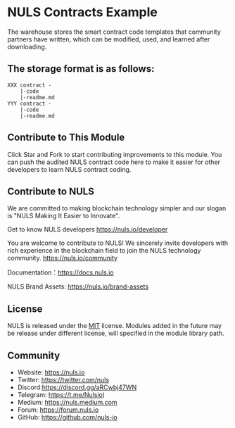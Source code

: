 # NULS Contracts Example

The warehouse stores the smart contract code templates that community partners have written, which can be modified, used, and learned after downloading.

## The storage format is as follows:

    XXX contract -
    	|-code
    	|-readme.md
    YYY contract -
    	|-code
    	|-readme.md

## Contribute to This Module
Click Star and Fork to start contributing improvements to this module.
You can push the audited NULS contract code here to make it easier for other developers to learn NULS contract coding.


## Contribute to NULS
We are committed to making blockchain technology simpler and our slogan is "NULS Making It Easier to Innovate".

Get to know NULS developers
https://nuls.io/developer

You are welcome to contribute to NULS! We sincerely invite developers with rich experience in the blockchain field to join the NULS technology community.
https://nuls.io/community

Documentation：https://docs.nuls.io

NULS Brand Assets: https://nuls.io/brand-assets



## License

NULS is released under the [MIT](http://opensource.org/licenses/MIT) license.
Modules added in the future may be release under different license, will specified in the module library path.

## Community

- Website: https://nuls.io
- Twitter: https://twitter.com/nuls
- Discord:https://discord.gg/aRCwbj47WN
- Telegram: https://t.me/Nulsio)
- Medium: https://nuls.medium.com
- Forum: https://forum.nuls.io
- GitHub: https://github.com/nuls-io

####  
